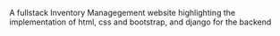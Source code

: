 A fullstack Inventory Managegement website highlighting the implementation of html, css and bootstrap, and django for the backend
